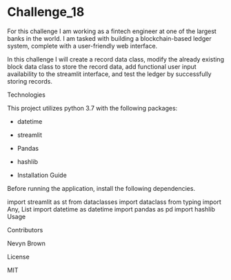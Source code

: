 # Challenge_18

For this challenge I am working as a fintech engineer at one of the largest banks in the world. I am tasked with building a blockchain-based ledger system, complete with a user-friendly web interface.

In this challenge I will create a record data class, modify the already existing block data class to store the record data, add functional user input availability to the streamlit interface, and test the ledger by successfully storing records.

Technologies

This project utilizes python 3.7 with the following packages:

- datetime  

- streamlit 

- Pandas

- hashlib 

- Installation Guide

Before running the application, install the following dependencies.

import streamlit as st
from dataclasses import dataclass
from typing import Any, List
import datetime as datetime
import pandas as pd
import hashlib
Usage

Contributors

Nevyn Brown

License

MIT
